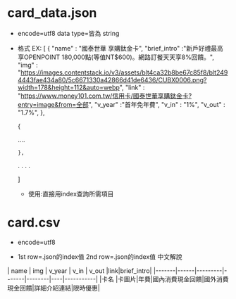 # card_data.json

  * encode=utf8
    data type=皆為 string

  * 格式
      EX:
    [
	{
      "name" : "國泰世華 享購鈦金卡",
      "brief_intro" :"新戶好禮最高享OPENPOINT 180,000點(等值NT$600)。網路訂餐天天享8%回饋。",
      "img" : "https://images.contentstack.io/v3/assets/blt4ca32b8be67c85f8/blt2494443fae434a80/5c6671330a42866d41de6436/CUBX0006.png?width=178&height=112&auto=webp",
      "link" : "https://www.money101.com.tw/信用卡/國泰世華享購鈦金卡?entry=image&from=全部",
      "v_year" :"首年免年費",
      "v_in" : "1%",
      "v_out" : "1.7%",
    	},

	{
	
	....

    	},

	.
	.
	.
	.

    ]

    * 使用:直接用index查詢所需項目



# card.csv

  * encode=utf8

  * 1st row=.json的index值
    2nd row=.json的index值 中文解說
    

| name  | img  | v_year  | v_in  | v_out  |link|brief_intro|
    |-------|------|---------|-------|--------|----|-----------|
    |卡名   |卡圖片|年費|國內消費現金回饋|國外消費現金回饋|詳細介紹連結|限時優惠|
